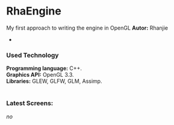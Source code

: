 RhaEngine
=========
My first approach to writing the engine in OpenGL
<b>Autor:</b> Rhanjie

-
### Used Technology
<b>Programming language:</b> C++.<br/>
<b>Graphics API:</b> OpenGL 3.3.<br/>
<b>Libraries:</b> GLEW, GLFW, GLM, Assimp.
<br/><br/>
### Latest Screens:
*no*
